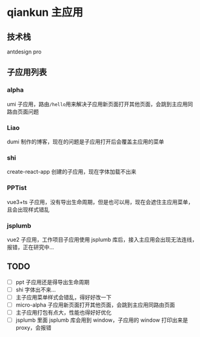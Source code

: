 # qiankun 主应用

## 技术栈

antdesign pro

## 子应用列表

### alpha

umi 子应用，路由`/hello`用来解决子应用新页面打开其他页面，会跳到主应用同路由页面问题

### Liao

dumi 制作的博客，现在的问题是子应用打开后会覆盖主应用的菜单

### shi

create-react-app 创建的子应用，现在字体加载不出来

### PPTist

vue3+ts 子应用，没有导出生命周期，但是也可以用，现在会遮住主应用菜单，且会出现样式错乱

### jsplumb

vue2 子应用，工作项目子应用使用 jsplumb 库后，接入主应用会出现无法连线，报错，正在研究中...

## TODO

- [ ] ppt 子应用还是得导出生命周期
- [ ] shi 字体出不来...
- [ ] 主子应用菜单样式会错乱，得好好改一下
- [ ] micro-alpha 子应用新页面打开其他页面，会跳到主应用同路由页面
- [ ] 主子应用打包有点大，性能也得好好优化
- [ ] jsplumb 里面 jsplumb 库会用到 window，子应用的 window 打印出来是 proxy，会报错
